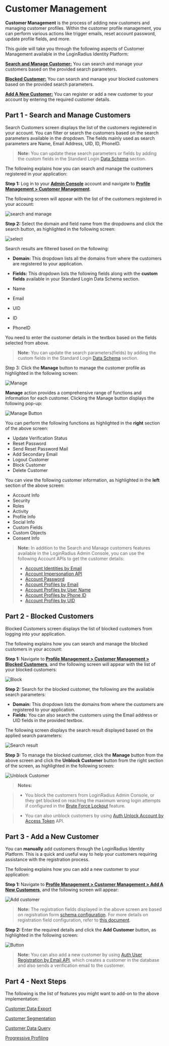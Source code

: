 # Customer Management

**Customer Management** is the process of adding new customers and managing customer profiles. Within the customer profile management, you can perform various actions like trigger emails, reset account password, update profile fields, and more.

This guide will take you through the following aspects of Customer Management available in the LoginRadius Identity Platform:

[**Search and Manage Customer:**](#partsearchandmanagecustomers0) You can search and manage your customers based on the provided search parameters.

[**Blocked Customer:**](#partblockedcustomers1) You can search and manage your blocked customers based on the provided search parameters.

[**Add A New Customer:**](#partaddanewcustomer2) You can register or add a new customer to your account by entering the required customer details.

## Part 1 - Search and Manage Customers

Search Customers screen displays the list of the customers registered in your account. You can filter or search the customers based on the search parameters available in the dropdown. The fields mainly used as search parameters are Name, Email Address, UID, ID, PhoneID.

> **Note:** You can update these search parameters or fields by adding the custom fields in the Standard Login [Data Schema](/authentication/quick-start/standard-login/) section.

The following explains how you can search and manage the customers registered in your application:

**Step 1:** Log in to your <a href = https://adminconsole.loginradius.com/ target=_blank>**Admin Console**</a> account and navigate to <a href = https://adminconsole.loginradius.com/profile-management/customer-management/search-customers target=_blank>**Profile Management > Customer Management**</a>.

The following screen will appear with the list of the customers registered in your account:

![search and manage](https://apidocs.lrcontent.com/images/cm1_65805e84dafcd8bea0.54078017.png "Search and manage")

**Step 2:** Select the domain and field name from the dropdowns and click the search button, as highlighted in the following screen:

![select](https://apidocs.lrcontent.com/images/cm2_74445e84db406f70c0.32989604.png "Select")

Search results are filtered based on the following:

- **Domain:** This dropdown lists all the domains from where the customers are registered to your application.

- **Fields:** This dropdown lists the following fields along with the **custom fields** available in your Standard Login Data Schema section.
- Name
- Email
- UID
- ID
- PhoneID

You need to enter the customer details in the textbox based on the fields selected from above.

> **Note:** You can update the search parameters(fields) by adding the custom fields in the Standard Login [Data Schema](/authentication/quick-start/standard-login/) section.

Step 3: Click the **Manage** button to manage the customer profile as highlighted in the following screen:

![Manage](https://apidocs.lrcontent.com/images/cm3_25355e84dc42e551a8.31582813.png "Manage")

**Manage** action provides a comprehensive range of functions and information for each customer. Clicking the Manage button displays the following pop-up:

![Manage Button](https://apidocs.lrcontent.com/images/4--Manage-Button_4806630253d8ad2082.72767805.png "Manage Button")

You can perform the following functions as highlighted in the **right** section of the above screen:

- Update Verification Status
- Reset Password
- Send Reset Password Mail
- Add Secondary Email
- Logout Customer
- Block Customer
- Delete Customer

You can view the following customer information, as highlighted in the **left** section of the above screen:

- Account Info
- Security
- Roles
- Activity
- Profile Info
- Social Info
- Custom Fields
- Custom Objects
- Consent Info

> **Note:** In addition to the Search and Manage customers features available in the LoginRadius Admin Console, you can use the following Account APIs to get the customer details:
>
> - [Account Identities by Email](/api/v2/customer-identity-api/account/account-identities-by-email/)
> - [Account Impersonation API](/api/v2/customer-identity-api/account/account-impersonation-api/)
> - [Account Password](/api/v2/customer-identity-api/account/account-password/)
> - [Account Profiles by Email](/api/v2/customer-identity-api/account/account-profiles-by-email/)
> - [Account Profiles by User Name](/api/v2/customer-identity-api/account/account-profiles-by-user-name)
> - [Account Profiles by Phone ID](/api/v2/customer-identity-api/account/account-profiles-by-phone-id/)
> - [Account Profiles by UID](/api/v2/customer-identity-api/account/account-profiles-by-uid/)

## Part 2 - Blocked Customers

Blocked Customers screen displays the list of blocked customers from logging into your application.

The following explains how you can search and manage the blocked customers in your account:

**Step 1:** Navigate to <a href = https://adminconsole.loginradius.com/profile-management/customer-management/blocked-customers target=_blank>**Profile Management > Customer Management > Blocked Customers**</a>, and the following screen will appear with the list of your blocked customers:

![Block](https://apidocs.lrcontent.com/images/cm5_204645e84df5265dcd5.61333011.png "Block")

**Step 2:** Search for the blocked customer, the following are the available search parameters:

- **Domain:** This dropdown lists the domains from where the customers are registered to your application.
- **Fields:** You can also search the customers using the Email address or UID fields in the provided textbox.

The following screen displays the search result displayed based on the applied search parameters:

![Search result](https://apidocs.lrcontent.com/images/cm6_311965e84dfeb038bd2.53807747.png "Search result")

**Step 3:** To manage the blocked customer, click the **Manage** button from the above screen and click the **Unblock Customer** button from the right section of the screen, as highlighted in the following screen:

![Unblock Customer](https://apidocs.lrcontent.com/images/5--Unblock-Customer_2254963025415efc658.49875367.png "Unblock Customer")

> **Notes:**

> - You block the customers from LoginRadius Admin Console, or they get blocked on reaching the maximum wrong login attempts if configured in the [Brute Force Lockout](/authentication/concepts/customer-security/) feature.

> - You can also unblock customers by using [Auth Unlock Account by Access Token](/api/v2/customer-identity-api/authentication/auth-unlock-account-by-access-token/) API.

## Part 3 - Add a New Customer

You can **manually** add customers through the LoginRadius Identity Platform. This is a quick and useful way to help your customers requiring assistance with the registration process.

The following explains how you can add a new customer to your application:

**Step 1:** Navigate to <a href = https://adminconsole.loginradius.com/profile-management/customer-management/add-new-customers  target=_blank>**Profile Management > Customer Management > Add A New Customers**</a>, and the following screen will appear:

![Add customer](https://apidocs.lrcontent.com/images/cm9_325725e84e3065f1276.10421768.png "Add customer")

> **Note:** The registration fields displayed in the above screen are based on registration form <a href = https://adminconsole.loginradius.com/platform-configuration/authentication-configuration/standard-login/data-schema target=_blank>schema configuration</a>. For more details on registration field configuration, refer to [this document](/authentication/quick-start/standard-login/).

**Step 2:** Enter the required details and click the **Add Customer** button, as highlighted in the following screen:

![Button](https://apidocs.lrcontent.com/images/cm10_177665e84e4b9624fd1.69431474.png "Button")

> **Note:** You can also add a new customer by using [Auth User Registration by Email API](/api/v2/customer-identity-api/authentication/auth-user-registration-by-email/), which creates a customer in the database and also sends a verification email to the customer.

## Part 4 - Next Steps

The following is the list of features you might want to add-on to the above implementation:

[Customer Data Export](/authentication/concepts/customer-data-export/)

[Customer Segmentation](/authentication/concepts/customer-segmentation/)

[Customer Data Query](/authentication/concepts/customer-data-query/)

[Progressive Profiling](/authentication/concepts/progressive-profiling/)
